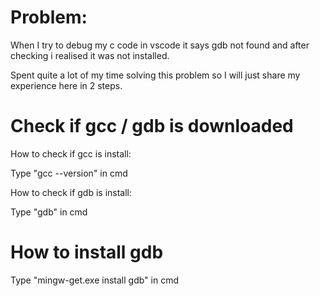 # Problem:
<p>When I try to debug my c code in vscode it says gdb not found and after checking i realised it was not installed.</p>
<p>Spent quite a lot of my time solving this problem so I will just share my experience here in 2 steps.</p>

# Check if gcc / gdb is downloaded
<p>How to check if gcc is install:</p>
<p>Type "gcc --version" in cmd</p>
<p>How to check if gdb is install:</p>
<p>Type "gdb" in cmd</p>

# How to install gdb
<p>Type "mingw-get.exe install gdb" in cmd</p>
